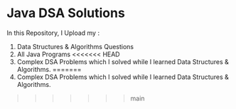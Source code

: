 # Java DSA Solutions
In this Repository, I Upload my :
1) Data Structures & Algorithms Questions
2) All Java Programs
<<<<<<< HEAD
3) Complex DSA Problems 
   which I solved while I learned Data Structures & Algorithms. 
=======
2) Complex DSA Problems 
which I solved while I learned Data Structures & Algorithms.                   
>>>>>>> main
